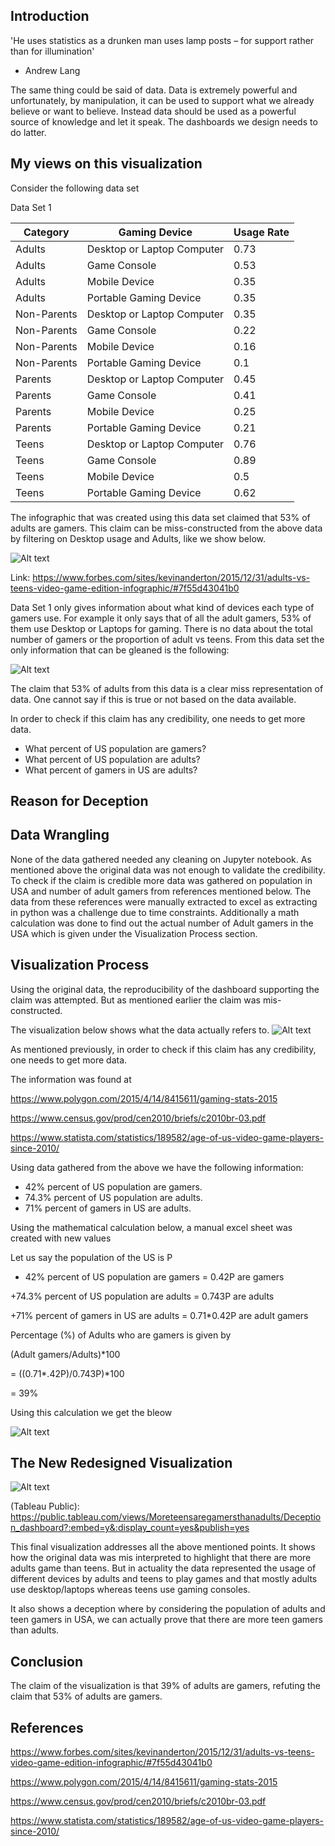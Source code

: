 ## Introduction

'He uses statistics as a drunken man uses lamp posts – for support rather than for illumination'
 - Andrew Lang

The same thing could be said of data. Data is extremely powerful and unfortunately, by manipulation, it can be used to support what we already believe or want to believe. Instead data should be used as a powerful source of knowledge and let it speak. The dashboards we design needs to do latter.


## My views on this visualization

Consider the following data set

Data Set 1

| Category | Gaming Device | Usage Rate |
| --- | --- | --- |
| Adults | Desktop or Laptop Computer	| 0.73 |
| Adults | Game Console | 0.53 |
| Adults | Mobile Device | 0.35 |
| Adults	| Portable Gaming Device	| 0.35 |
| Non-Parents |	Desktop or Laptop Computer |	0.35 |
| Non-Parents	| Game Console | 0.22 |
| Non-Parents	| Mobile Device	| 0.16 |
| Non-Parents	| Portable Gaming Device	| 0.1 |
| Parents	| Desktop or Laptop Computer	| 0.45 |
| Parents	| Game Console | 0.41 |
| Parents | Mobile Device	| 0.25 |
| Parents	| Portable Gaming Device	| 0.21 |
| Teens | Desktop or Laptop Computer	| 0.76 |
| Teens | Game Console	| 0.89 |
| Teens | Mobile Device| 0.5 |
| Teens	| Portable Gaming Device	| 0.62 |

The infographic that was created using this data set claimed that 53% of adults are gamers. This claim can be miss-constructed from the above data by filtering on Desktop usage and Adults, like we show below.

![Alt text](https://github.com/bhargavre/Dashboard_Labs/blob/master/Deception/deceptionorig.jpg)

Link: https://www.forbes.com/sites/kevinanderton/2015/12/31/adults-vs-teens-video-game-edition-infographic/#7f55d43041b0
 
Data Set 1 only gives information about what kind of devices each type of gamers use. For example it only says that of all the adult gamers, 53% of them use Desktop or Laptops for gaming. There is no data about the total number of gamers or the proportion of adult vs teens. From this data set the only information that can be gleaned is the following:

![Alt text](https://github.com/bhargavre/Dashboard_Labs/blob/master/Deception/device%20usage.png)
 
The claim that 53% of adults from this data is a clear miss representation of data. 
One cannot say if this is true or not based on the data available.

In order to check if this claim has any credibility, one needs to get more data. 

+	What percent of US population are gamers?
+	What percent of US population are adults?
+	What percent of gamers in US are adults?


## Reason for Deception



## Data Wrangling

None of the data gathered needed any cleaning on Jupyter notebook. As mentioned above the original data was not enough to validate the credibility. To check if the claim is credible more data was gathered on population in USA and number of adult gamers from references mentioned below. The data from these references were manually extracted to excel as extracting in python was a challenge due to time constraints.
Additionally a math calculation was done to find out the actual number of Adult gamers in the USA which is given under the Visualization Process section. 

## Visualization Process

Using the original data, the reproducibility of the dashboard supporting the claim was attempted. But as mentioned earlier the claim was mis-constructed. 

The visualization below shows what the data actually refers to.
![Alt text](https://github.com/bhargavre/Dashboard_Labs/blob/master/Deception/Deception_process1.png)

As mentioned previously, in order to check if this claim has any credibility, one needs to get more data. 

The information was found at 

https://www.polygon.com/2015/4/14/8415611/gaming-stats-2015

https://www.census.gov/prod/cen2010/briefs/c2010br-03.pdf

https://www.statista.com/statistics/189582/age-of-us-video-game-players-since-2010/

Using data gathered from the above we have the following information:

+	42% percent of US population are gamers.
+	74.3% percent of US population are adults.
+	71% percent of gamers in US are adults.

Using the mathematical calculation below, a manual excel sheet was created with new values

Let us say the population of the US is P

+	42% percent of US population are gamers = 0.42P are gamers

+74.3% percent of US population are adults = 0.743P are adults

+71% percent of gamers in US are adults = 0.71*0.42P are adult gamers

Percentage (%) of Adults who are gamers is given by 

(Adult gamers/Adults)*100

= ((0.71*.42P)/0.743P)*100

= 39%

Using this calculation we get the bleow 

![Alt text](https://github.com/bhargavre/Dashboard_Labs/blob/master/Deception/real%20deal.png)


## The New Redesigned Visualization

![Alt text](https://github.com/bhargavre/Dashboard_Labs/blob/master/Deception/Deception_dashboard_new.png)

(Tableau Public): https://public.tableau.com/views/Moreteensaregamersthanadults/Deception_dashboard?:embed=y&:display_count=yes&publish=yes

This final visualization addresses all the above mentioned points. It shows how the original data was mis interpreted to highlight that there are more adults game than teens. But in actuality the data represented the usage of different devices by adults and teens to play games and that mostly adults use desktop/laptops whereas teens use gaming consoles. 

It also shows a deception where by considering the population of adults and teen gamers in USA, we can actually prove that there are more teen gamers than adults.

## Conclusion

The claim of the visualization is that 39% of adults are gamers, refuting the claim that 53% of adults are gamers. 


## References

https://www.forbes.com/sites/kevinanderton/2015/12/31/adults-vs-teens-video-game-edition-infographic/#7f55d43041b0

https://www.polygon.com/2015/4/14/8415611/gaming-stats-2015

https://www.census.gov/prod/cen2010/briefs/c2010br-03.pdf

https://www.statista.com/statistics/189582/age-of-us-video-game-players-since-2010/
